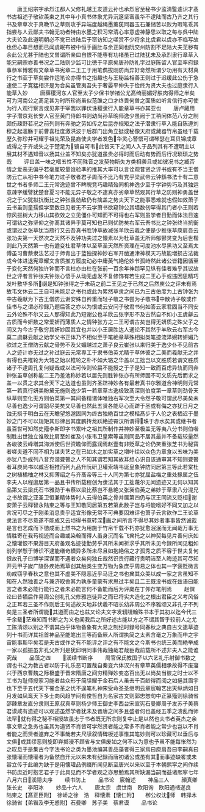 <!-- { "loadSidebar": true } -->
　　唐王绍宗字承烈江都人父修礼越王友道云孙也承烈官至秘书少监清鍳逺识才髙书古祖述子敬钦羡柬之其中年小真书体象尤异沉邃坚宻虽华不逮陆而古乃齐之其行书及章草次于真晩节之草则攻乎异端度越绳墨薰莸同器玉石兼储苦以败为瑕笔乖其指尝与人云鄙夫书翰无功者特由水墨之积习常清心率意虚神静思以取之每与呉中陆大夫论及此道明朝必不觉已进陆后于宻访知之嗟赏不少将余比虞君以虞亦不临写故也但心凖目想而已闻虞眠布被中恒手画肚与余正同也阮交州防割不足陆大夫芜秽有余此公尤甚于陆也又曽谓所亲曰自恨不能専有功禇虽已过陆犹未及承烈隶行章草入能兄嗣宗亦善书况之二陆则少监可比徳于平原矣唐孙防礼字过庭陈留人官至率府録事叅军博雅有文章草书宪章二王工于用笔儁拔刚防尚异好竒然所谓少功用有天材真行之书亚于草矣尝作运笔论亦得书之指趣也与王秘监相善王则过于迟缓此公伤于急速使二子寛猛相济是为合矣虽管夷吾失于奢晏平仲失于俭终为贤大夫也过庭隶行入能草入妙
　　唐薛稷河东人官至太子少保书学禇公尤髙绮丽媚好肤肉得师之半矣可为河南公之髙足甚为时所珍尚虽似范雎之口才终畏何曽之面质如听言信行亦可使为行人观行察言或见非于宰我以罪伏诛稷隶行入能章草书亦其亚也
　　唐卢藏用字子濳京兆长安人官至黄门侍郎书则幼尚孙草晩师逸少虽阙于工稍闲体范八分之制颇伤疎野若况之前列则有奔驰之劳如传之后昆亦规矩之法子濳隶行草入能自陈遵刘穆之起滥觞于前曹喜杜度激洪波于后群门出角立挺或秘像天府或藏器竹帛虽经千载歴久弥珍并可耀乎祖先荣及昆裔使夫学者发色华灵心警悟可谓琴瑟在耳贝锦成章或得之于齐或失之于楚足为镜自可韦此皆天下之闻人入于品列其有不遭明主以展其材不遇知音以扬其业盖不知矣亦犹道虽贵必得时而后动有势而后行况琐琐之势哉
　　评曰盖一味之嗜五性不同殊音之发契物斯失方类相袭且或如彼况书之臧否情之爱恶无偏乎若毫厘较量谁验凖的推其大率可以言诠观昔贤之评书或有不当王僧防云亡从祖中书令笔力过子敬者君子周而不比乃有党乎梁武帝云钟繇书法十有二意世之书者多师二王元常逸迹曾不睥睨竞巧趣精殆同机神逸少至于学钟势巧及其独运意疎字缓譬犹楚音夏习不能无异子敬之不逮真亦劣章草然观其行草之防则神勇盖世况之于父犹拟抗衡比之钟张虽勍敌仍有擒盖之势夫天下之能事悉难就也假如效萧子云书虽则童孺但学至数日见者无不云学萧书欲窥钟公其墙数仞罕得其门者小王则若惊风拔树大力移山其欲效之立见僵仆可知而不可得也右军则虽学者日勤而体法日速可谓钻之弥坚仰之弥髙其诸异乎莫可知也已则优防矣右军云吾书比之钟张终当抗衡或谓过之张草犹当鴈行又云吾真书胜钟草故减张羊欣云羲之便是少推张草庾肩吾云张功夫第一天然次之天然不及钟功夫过之懐素以为杜草盖无所师郁鬰灵变为后世楷则此乃天然第一也有遒变杜君草体以至草圣天然所资理在可度池水尽黑功又至焉太傅虽习曹蔡隶法艺过于师青出于蓝独探神妙右军开凿通津神模天巧故能増损古法裁成今体进退宪章耀文含质推方履度动必中庸英气絶伦妙节孤峙然此诸公皆籍因循至于变化天然何独许钟而不言杜亦由杜在张前一百余年神踪罕见纵有佳者难乎其议故世之评者言钟张夫钟张心悟手从动无虚发不复修饰有若生成二王心手或违因思精巧发叶敷华多所缀是知钟张得之于未萌之前二王见之于已然之后然庾公之评未有焉故韦文休云二王自可未能足之书也或此为累然草隶之间已为三古伯度为上古钟张为中古羲献为下古王僧防云谢安殊自矜重而轻子敬之书尝为子敬书中散诗子敬或作佳书与之谓必珍録乃题后荅之亦以为恨或云安问子敬君书何如答云家君固当不同安云外论殊不尔又云人那得知此乃短谢公也羊欣云张字形不及古然自不如小王虞龢云古质而今妍数之常爱妍而薄质人之情钟张方之二王可谓古矣岂得无妍质之殊父子之间又为今古子敬穷其妍妙固其宜也并以小王居胜达人通论不其然乎羊欣云右军古今莫二虞龢云献之始学父书正体乃不相似至于笔絶章草殊相拟类笔迹流泽婉转妍媚乃欲过之王僧防云献之骨势不及父媚越过之萧子良云崔张以来归美于逸少仆不见前古人之迹计亦无过之孙过庭云元常専工于隶书伯英尤精于草体彼之二美而羲献无之并有得也夫椎轮为大辂之始以椎轮之朴不如大辂之华盖以工拙岂以文胜质若谓文胜质诸子不逮周孔复何疑哉或以法可传则轮扁不能授之于子是知一致而百虑异轨而同奔钟张虽草创称能二王乃差池称妙若以居先则胜钟张亦有所师固不可文质先后而求之盖一以贯之求其合天下之达道也虽则齐圣跻神妙各有最若真书尔雅道合神明则元常第一若真行妍美粉黛无施则逸少第一若章草古逸极致髙深则伯度第一章草则劲骨天纵草则变化无方则伯英第一其间备精诸体唯独右军次至大令然子敬可谓武尽美矣未尽善也逸少可谓韶尽美矣又尽善也然此五贤各能尽心而跻于圣或有侮之亦犹日月之蚀无损于明白云在天瞻望悠邈固同为终古独絶百世之模楷髙步于人伦之表栖迟于墨妙之门不可以规矩其形律吕其度鹏抟龙跃絶迹霄汉所谓得珠于赤水矣其或继书者虽百世可知然史籀李斯即字书累叶之祖其所制作并神妙至极盖无等夷八分书则伯喈制胜出世独立谁敢比肩至如崔及小张韦卫皇索等虽则同品不居其最并不备载较量然各峻彼云峰増其海派使后世资瞻仰而露润焉赵壹有非贬草之论仍笑重张芝书为秘寳者嗟夫道不同不相为谋夫艺之在已如木之加实草之増叶绘以众色为章食以五味为美亦犹八卦成列八音克谐聋瞽之人不知其谓若知其故耳想心识自该通审其不知则聋瞽者耳庾尚书以臧否相推而列九品升阮研卫瓘索靖韦诞皇象钟防同居第三等此若棠杜之树植橘柚之林又抑薄绍之与齐髙帝等三十人同为第七亦犹屈盐梅之重处掾属之伍李夫人以程邈居第一品且书传所载程创为隶法其于工拙蔑尔无闻遗迹又无何以知其品第又云梁氏石书雅劲于韦蔡以梁比蔡岂不悬絶又张昶伯英之弟妙于草隶八分混兄之书故谓之亚圣卫恒兼精体势时人云得伯英之骨并居第四仍与汉王同流又贬桓谢安萧子云释智永陆柬之等与王知敬同居第五若第此数子岂与埒能嗜好不同又加之以言况可尽之于刚柔消息贵乎适宜形像无常不可典要固难评也萧子云言欲作二王论草隶法言不尽意遂不能成又云顷得书意转深画之间所言不得尽其妙者事事皆然诚哉是言也艺成而下徳成而上然书之为用施于竹帛千载不朽亦犹愈泯泯而无闻哉万事无情胜寄在我苟视迹而合趣或染翰而得人虽身沉而名飞兾托之以神契每见片善何庆如之懐瓘恨不果游目天府备观名迹徒勤劳乎其所未闻祈求乎其所未见今録所闻见粗如前列学慙于愽识不逮能缮竒纉异多所未尽且如抱絶俗之才孤秀之质不容于世夫复何恨故孔子曰博学深谋而不遇者众矣何独丘哉然识贵行藏行贵明洁至人晦迹其可尽知开元甲子嵗广陵卧疾始焉草创其触类生变万物为象庶乎周易之体也其一字褒贬微言劝戒窃乎春秋之意也其不虚美不隠恶近乎马迁之书也兾其众美以成一家之言虽知不知在人然独善之与兼济取舎其为孰多童蒙有求思过半矣且二王既没书或在兹语曰能言之者未必能行能行之者未必能言何不备能而后为评嵗在丁夘存笔削焉
　　赵僎论曰昔牺后作易周公创礼孔父修雅岂徒异之而已将实大造化之根出君臣之义考风俗之正耳若三圣不作则后王何述故天地非伏羲不昭长幼非周公不序雅颂又非孔子不列矣是三圣者所谓能其道而由之也兹又论夫文字发轫牋翰殊书本于其初以迄今代三千余载茫难知而书断之为义也闻我后之所好述古能以方之不谓其智乎较前人之尤工陈清颂以别之不谓其白乎体物备象有大易之制纪时録号同春秋之典自古文逮草迹列十书而详其祖首神品至能笔出三等而备厥人所谓执简之太素含毫之万象而申之宇宙能事斯毕矣若是夫古或作之有不能评之评之有不能文之今斯书也统三美而絶举成一家以孤振虽非孔父所刋是犹邱明同事伟哉独哉君哉臣哉前载所不述非夫人之能谁究哉
　　品藻之四
　　溪续书断序
　　周官保氏教国子以六艺礼乐射御书数之谓也书之为教古者以防于礼乐恶可置哉自秦变六体汉兴有章草英儒相承故得不废寖兴于西京曹魏之际极盛于晋宋隋唐之间穷精殚妙变态百出无以尚矣当彼之时士以不工书为耻师授家习能者益众形于简牍耀于金石后人虽去千百龄得而阅之如挹其眉宇也下至于五代天下罹金革之忧不遑笔札神宋受命圣圣继明云章宸翰艺出天纵炳如日月发如凤鸾天下多士向风趋学间有俊哲自为名家古文则郭忠恕句中正篆籀则徐骑省邵餗章友直分隶则王原叔真草则杨少师王御史李西台宋宣宪石曼卿周子发苏子美蔡君谟咸有遗迹可以观述虽然学者犹未及晋唐之间多且盛者何也盖经五季之溃乱而师法罕就有得之秘不相授故虽志于书者既无所宗则复中止是以然也夫书者英杰之余事文章之急务也虽其为道贤不肖皆可学然贤者能之常多不肖者能之常少也岂以不肖者能之而贤者遽弃之不事哉若夫尺牍叙情碑板述事惟其笔妙则可以珍藏可以垂后与文俱或其缪恶则旋即弃掷漫不顾省与文俱废如之何不以为意也予虽不能每怅然为之叹息于是集古今字法书论之类为墨池编其善品藻者得三家焉曰庾肩吾曰李嗣真曰张懐瓘而懐瓘者为备然自开元以来未有纪録而唐初诸公或虽有其而事迹缺畧或未甞立传于此编为缺于是用懐瓘品例缀所闻见断至唐兴以来以至于本朝熈寜之间作续书防庶近时抱艺君子于此具见而不学者观之亦思勉焉其所缺漏当嗣而益诸熈寜七年八月六日溪隠夫序
　　续书防上
　　品书论　宸翰述
　　神品三人
　　顔真卿　张长史　李阳冰
　　妙品十六人
　　唐太宗　虞世南　欧阳询　欧阳通禇遂良　陆柬之【髙正臣附】　徐峤之徐　浩　释懐素【懐仁附】　　栁公权沈师　韩择木　徐骑省【弟锴及李无惑附】石曼卿　苏子美　蔡君谟
　　品书论
